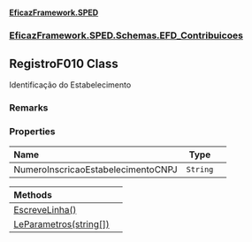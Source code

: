 #### [EficazFramework.SPED](EficazFrameworkSPED.md 'EficazFramework SPED')
### [EficazFramework.SPED.Schemas.EFD_Contribuicoes](EficazFramework.SPED.Schemas.EFD_Contribuicoes.md 'EficazFramework.SPED.Schemas.EFD_Contribuicoes')

## RegistroF010 Class

Identificação do Estabelecimento

### Remarks
### Properties

| Name | Type | |
| :--- | :---: | :--- |
| NumeroInscricaoEstabelecimentoCNPJ | `String` |  |

| Methods | |
| :--- | :--- |
| [EscreveLinha()](EficazFramework.SPED.Schemas.EFD_Contribuicoes/RegistroF010/EscreveLinha().md 'EficazFramework.SPED.Schemas.EFD_Contribuicoes.RegistroF010.EscreveLinha()') | |
| [LeParametros(string[])](EficazFramework.SPED.Schemas.EFD_Contribuicoes/RegistroF010/LeParametros(string[]).md 'EficazFramework.SPED.Schemas.EFD_Contribuicoes.RegistroF010.LeParametros(string[])') | |
